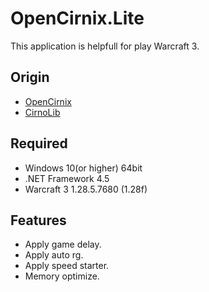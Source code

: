 # OpenCirnix.Lite
This application is helpfull for play Warcraft 3.

## Origin
 - [OpenCirnix](https://github.com/BlacklightsC/OpenCirnix)
 - [CirnoLib](https://github.com/BlacklightsC/CirnoLib.git)

## Required
 - Windows 10(or higher) 64bit
 - .NET Framework 4.5
 - Warcraft 3 1.28.5.7680 (1.28f)

## Features
 - Apply game delay.
 - Apply auto rg.
 - Apply speed starter.
 - Memory optimize.
